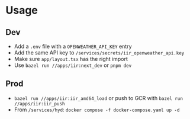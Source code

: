 # Usage

## Dev
- Add a `.env` file with a `OPENWEATHER_API_KEY` entry
- Add the same API key to `/services/secrets/iir_openweather_api.key`
- Make sure `app/layout.tsx` has the right import
- Use `bazel run //apps/iir:next_dev` or `pnpm dev`

## Prod
- `bazel run //apps/iir:iir_amd64_load` or push to GCR with `bazel run //apps/iir:iir_push`
- From `/services/hyd`: `docker compose -f docker-compose.yaml up -d`
